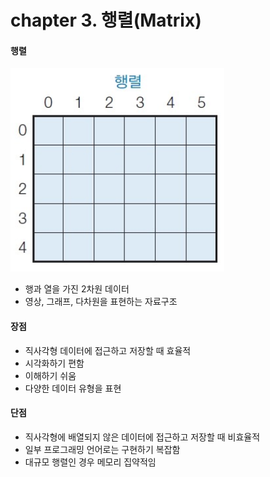 # chapter 3. 행렬(Matrix)

#### 행렬 

![matrix](https://github.com/BangYunseo/TIL/blob/main/ComputerScience/Data%20Structure/%20Image/ch03/matrix.PNG)
 
* 행과 열을 가진 2차원 데이터
* 영상, 그래프, 다차원을 표현하는 자료구조

#### 장점 
* 직사각형 데이터에 접근하고 저장할 때 효율적
* 시각화하기 편함
* 이해하기 쉬움
* 다양한 데이터 유형을 표현
    
#### 단점
* 직사각형에 배열되지 않은 데이터에 접근하고 저장할 때 비효율적
* 일부 프로그래밍 언어로는 구현하기 복잡함
* 대규모 행렬인 경우 메모리 집약적임

